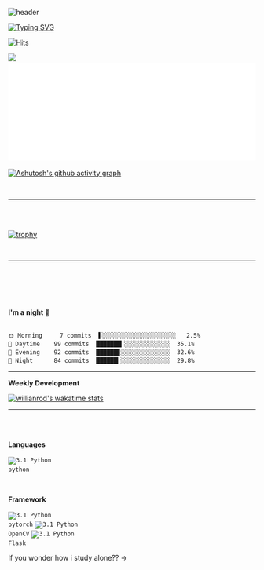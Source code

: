 ![header](https://capsule-render.vercel.app/api?type=waving&color=gradient&height=120&animation=fadeIn&section=footer&text=🚗🚘🚛&fontAlign=70)

[![Typing SVG](https://readme-typing-svg.herokuapp.com/?color=6796e5&lines=hi,+i'm+here&font=Redressed&size=40&center=true)](https://git.io/typing-svg)
<!--font: https://fonts.google.com/specimen/Redressed   Redressed,Festive --> 

[![Hits](https://hits.seeyoufarm.com/api/count/incr/badge.svg?url=https%3A%2F%2Fgithub.com%2Fdkssud8150%2F&count_bg=%232AB4E5D6&title_bg=%23555555&icon=&icon_color=%23E7E7E7&title=views&edge_flat=false)](https://hits.seeyoufarm.com)




<a href="s">
  <img src="https://github-readme-stats.vercel.app/api?username=dkssud8150&theme=tokyonight&show_icons=true" />
  <img src="https://raw.githubusercontent.com/dkssud8150/github-stats-transparent/output/generated/languages.svg" />
</a>

<!-- 
[![GitHub Streak](https://github-readme-streak-stats.herokuapp.com/?user=dkssud8150&theme=tokyonight)](https://git.io/streak-stats)
-->

<br />

[![Ashutosh's github activity graph](https://activity-graph.herokuapp.com/graph?username=dkssud8150&theme=react-dark&line=6796e5&color=6796e5&bg_color=1a1b27)](https://github.com/ashutosh00710/github-readme-activity-graph)
<!-- https://github.com/Ashutosh00710/github-readme-activity-graph -->
<br />
<!--
![](https://github-profile-summary-cards.vercel.app/api/cards/profile-details?username=dkssud8150&theme=nord_dark)
-->

---

<br />
<br />



<!-- https://github.com/DenverCoder1/github-readme-streak-stats -->
<!--
<img align="center" src="https://github-readme-stats.vercel.app/api/pin/?username=dkssud8150&repo=dkssud8150.github.io">
프로필 꾸미기 참고 사이트: https://blog.naver.com/jogilsang/222350143664
<br>
<br>
-->


[![trophy](https://github-profile-trophy.vercel.app/?username=dkssud8150&theme=flat&column=7)](https://github.com/dkssud8150/)

<br />

---

<br />
<br />
<!--
<img src="https://img.shields.io/badge/opencv-%23white.svg?style=for-the-badge&logo=opencv&logoColor=white"> <img src="https://img.shields.io/badge/python-3670A0?style=for-the-badge&logo=python&logoColor=ffdd54"> <img src="https://img.shields.io/badge/opencv-%23white.svg?style=for-the-badge&logo=opencv&logoColor=white"> <img src="https://img.shields.io/badge/PyTorch-%23EE4C2C.svg?style=for-the-badge&logo=PyTorch&logoColor=white"> <img src="https://img.shields.io/badge/github-%23121011.svg?style=for-the-badge&logo=github&logoColor=white"> -->

<!--
<script src="https://gist.github.com/dkssud8150/af8179798b7655559b25868579e92478.js"></script>
<script>try{Typekit.load({ async: true });}catch(e){}</script>
-->
<!--
https://malangdidoo.tistory.com/34
https://github.com/mazassumnida/mazassumnida#ruby-
[![Solved.ac](http://mazassumnida.wtf/api/generate_badge?boj={handle})](https://solved.ac/{handle})
-->


<br />
<br />

**I'm a night 🦉**

```markdown

🌞 Morning     7 commits  ▌░░░░░░░░░░░░░░░░░░░░░   2.5%
🌆 Daytime    99 commits  ███████▎░░░░░░░░░░░░░  35.1%
🌃 Evening    92 commits  ██████▊░░░░░░░░░░░░░░  32.6%
🌙 Night      84 commits  ██████▎░░░░░░░░░░░░░░  29.8%

```

---

**Weekly Development**

[![willianrod's wakatime stats](https://github-readme-stats.vercel.app/api/wakatime?username=dkssud8150&)](https://github.com/anuraghazra/github-readme-stats)

<!-- 
```markdown

Python      26 hrs 15 mins  ██████████████████▒░  77.1%
HTML         3 hrs 48 mins  █████░░░░░░░░░░░░░░░  11.2%
Markdown     3 hrs 15 mins  ████▓░░░░░░░░░░░░░░░   9.6%
Bash               37 mins  ███▒░░░░░░░░░░░░░░░░   1.9%

``` -->




<!--
<a href="https://wakatime.com/@b912dd74-ff1f-4c31-a142-b7d00397b756"><img src="https://wakatime.com/badge/user/b912dd74-ff1f-4c31-a142-b7d00397b756.svg" alt="Total time coded since Jan 26 2022" /></a>
-->
---

<br />
<br />

**Languages**

<code><img alt = "3.1 Python" height="20" src="https://cdn.icon-icons.com/icons2/1508/PNG/512/python_104451.png"> python</code> 

<br />

**Framework**

<code><img alt = "3.1 Python" height="20" src="https://cdn.icon-icons.com/icons2/2699/PNG/512/pytorch_logo_icon_170820.png"> pytorch</code> <code><img alt = "3.1 Python" height="20" src="https://cdn.icon-icons.com/icons2/2699/PNG/512/opencv_logo_icon_170887.png"> OpenCV</code> <code><img alt = "3.1 Python" height="20" src="https://cdn.icon-icons.com/icons2/2699/PNG/512/pocoo_flask_src_logo_icon_168043.png"> Flask</code>

<!-- icons site: https://icon-icons.com/search/icons/ -->

If you wonder how i study alone?? -> 


